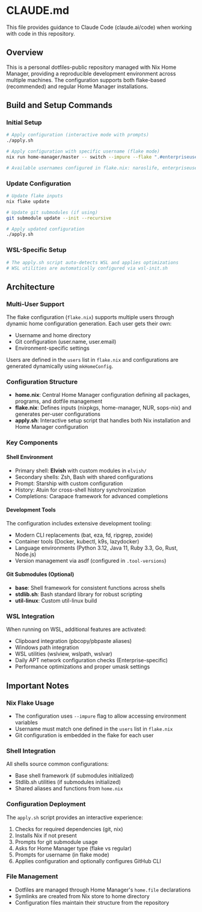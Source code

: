 # CLAUDE.md

This file provides guidance to Claude Code (claude.ai/code) when working with code in this repository.

## Overview

This is a personal dotfiles-public repository managed with Nix Home Manager, providing a reproducible development environment across multiple machines. The configuration supports both flake-based (recommended) and regular Home Manager installations.

## Build and Setup Commands

### Initial Setup
```bash
# Apply configuration (interactive mode with prompts)
./apply.sh

# Apply configuration with specific username (flake mode)
nix run home-manager/master -- switch --impure --flake ".#enterpriseuser"

# Available usernames configured in flake.nix: naroslife, enterpriseuser
```

### Update Configuration
```bash
# Update flake inputs
nix flake update

# Update git submodules (if using)
git submodule update --init --recursive

# Apply updated configuration
./apply.sh
```

### WSL-Specific Setup
```bash
# The apply.sh script auto-detects WSL and applies optimizations
# WSL utilities are automatically configured via wsl-init.sh
```

## Architecture

### Multi-User Support
The flake configuration (`flake.nix`) supports multiple users through dynamic home configuration generation. Each user gets their own:
- Username and home directory
- Git configuration (user.name, user.email)
- Environment-specific settings

Users are defined in the `users` list in `flake.nix` and configurations are generated dynamically using `mkHomeConfig`.

### Configuration Structure
- **home.nix**: Central Home Manager configuration defining all packages, programs, and dotfile management
- **flake.nix**: Defines inputs (nixpkgs, home-manager, NUR, sops-nix) and generates per-user configurations
- **apply.sh**: Interactive setup script that handles both Nix installation and Home Manager configuration

### Key Components

#### Shell Environment
- Primary shell: **Elvish** with custom modules in `elvish/`
- Secondary shells: Zsh, Bash with shared configurations
- Prompt: Starship with custom configuration
- History: Atuin for cross-shell history synchronization
- Completions: Carapace framework for advanced completions

#### Development Tools
The configuration includes extensive development tooling:
- Modern CLI replacements (bat, eza, fd, ripgrep, zoxide)
- Container tools (Docker, kubectl, k9s, lazydocker)
- Language environments (Python 3.12, Java 11, Ruby 3.3, Go, Rust, Node.js)
- Version management via asdf (configured in `.tool-versions`)

#### Git Submodules (Optional)
- **base**: Shell framework for consistent functions across shells
- **stdlib.sh**: Bash standard library for robust scripting
- **util-linux**: Custom util-linux build

### WSL Integration
When running on WSL, additional features are activated:
- Clipboard integration (pbcopy/pbpaste aliases)
- Windows path integration
- WSL utilities (wslview, wslpath, wslvar)
- Daily APT network configuration checks (Enterprise-specific)
- Performance optimizations and proper umask settings

## Important Notes

### Nix Flake Usage
- The configuration uses `--impure` flag to allow accessing environment variables
- Username must match one defined in the `users` list in `flake.nix`
- Git configuration is embedded in the flake for each user

### Shell Integration
All shells source common configurations:
- Base shell framework (if submodules initialized)
- Stdlib.sh utilities (if submodules initialized)
- Shared aliases and functions from `home.nix`

### Configuration Deployment
The `apply.sh` script provides an interactive experience:
1. Checks for required dependencies (git, nix)
2. Installs Nix if not present
3. Prompts for git submodule usage
4. Asks for Home Manager type (flake vs regular)
5. Prompts for username (in flake mode)
6. Applies configuration and optionally configures GitHub CLI

### File Management
- Dotfiles are managed through Home Manager's `home.file` declarations
- Symlinks are created from Nix store to home directory
- Configuration files maintain their structure from the repository
